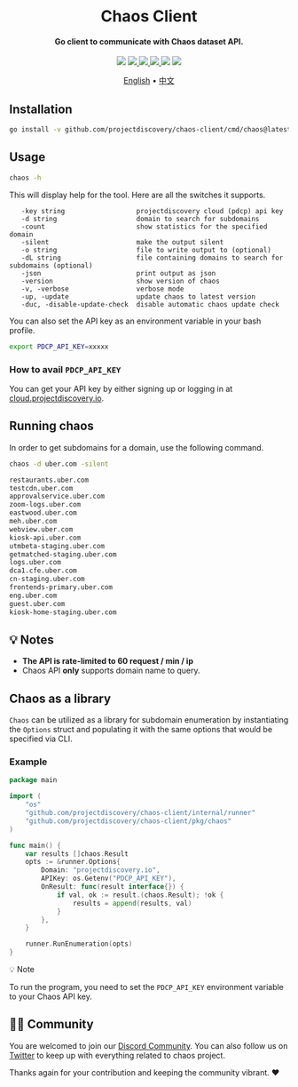 <h1 align="center">
Chaos Client
</h1>
<h4 align="center">Go client to communicate with Chaos dataset API.</h4>

<p align="center">
<img src="https://img.shields.io/github/go-mod/go-version/projectdiscovery/chaos-client">
<a href="https://github.com/projectdiscovery/chaos-client/releases"><img src="https://img.shields.io/github/downloads/projectdiscovery/chaos-client/total">
<a href="https://github.com/projectdiscovery/chaos-client/graphs/contributors"><img src="https://img.shields.io/github/contributors-anon/projectdiscovery/chaos-client">
<a href="https://github.com/projectdiscovery/chaos-client/releases/"><img src="https://img.shields.io/github/release/projectdiscovery/chaos-client">
<a href="https://discord.gg/projectdiscovery"><img src="https://img.shields.io/discord/695645237418131507.svg?logo=discord"></a>
<a href="https://twitter.com/pdchaos"><img src="https://img.shields.io/twitter/follow/pdchaos.svg?logo=twitter"></a>
</p>

<p align="center">
  <a href="https://github.com/projectdiscovery/chaos-client/blob/main/README.md">English</a> •
  <a href="https://github.com/projectdiscovery/chaos-client/blob/main/README_CN.md">中文</a> 
</p>

## Installation

```bash
go install -v github.com/projectdiscovery/chaos-client/cmd/chaos@latest
```

## Usage

```bash
chaos -h
```

This will display help for the tool. Here are all the switches it supports.

```console
   -key string                  projectdiscovery cloud (pdcp) api key
   -d string                    domain to search for subdomains
   -count                       show statistics for the specified domain
   -silent                      make the output silent
   -o string                    file to write output to (optional)
   -dL string                   file containing domains to search for subdomains (optional)
   -json                        print output as json
   -version                     show version of chaos
   -v, -verbose                 verbose mode
   -up, -update                 update chaos to latest version
   -duc, -disable-update-check  disable automatic chaos update check
```

You can also set the API key as an environment variable in your bash profile. 

```bash
export PDCP_API_KEY=xxxxx
```

### How to avail `PDCP_API_KEY`

You can get your API key by either signing up or logging in at [cloud.projectdiscovery.io](https://cloud.projectdiscovery.io?ref=api_key).

## Running chaos

In order to get subdomains for a domain, use the following command.

```bash
chaos -d uber.com -silent

restaurants.uber.com
testcdn.uber.com
approvalservice.uber.com
zoom-logs.uber.com
eastwood.uber.com
meh.uber.com
webview.uber.com
kiosk-api.uber.com
utmbeta-staging.uber.com
getmatched-staging.uber.com
logs.uber.com
dca1.cfe.uber.com
cn-staging.uber.com
frontends-primary.uber.com
eng.uber.com
guest.uber.com
kiosk-home-staging.uber.com
```

💡 Notes
-----

- **The API is rate-limited to 60 request / min / ip**
- Chaos API **only** supports domain name to query.

## Chaos as a library
`Chaos` can be utilized as a library for subdomain enumeration by instantiating the `Options` struct and populating it with the same options that would be specified via CLI.

### Example
```go
package main

import (
	"os"
	"github.com/projectdiscovery/chaos-client/internal/runner"
	"github.com/projectdiscovery/chaos-client/pkg/chaos"
)

func main() {
	var results []chaos.Result
	opts := &runner.Options{
		Domain: "projectdiscovery.io",
		APIKey: os.Getenv("PDCP_API_KEY"),
		OnResult: func(result interface{}) {
			if val, ok := result.(chaos.Result); !ok {
				results = append(results, val)
			}
		},
	}

	runner.RunEnumeration(opts)
}

```
💡 Note

To run the program, you need to set the `PDCP_API_KEY` environment variable to your Chaos API key.

👨‍💻 Community
-----

You are welcomed to join our [Discord Community](https://discord.gg/projectdiscovery). You can also follow us on [Twitter](https://twitter.com/pdchaos) to keep up with everything related to chaos project.


Thanks again for your contribution and keeping the community vibrant. :heart:
